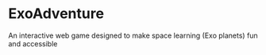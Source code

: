 # ExoAdventure
An interactive web game designed to make space learning (Exo planets) fun and accessible
